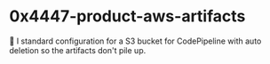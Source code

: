 # 0x4447-product-aws-artifacts
💠 I standard configuration for a S3 bucket for CodePipeline with auto deletion so the artifacts don't pile up.
